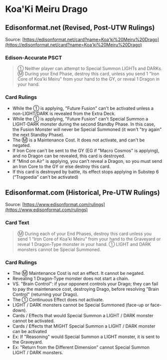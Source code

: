 # Koa'Ki Meiru Drago

## Edisonformat.net (Revised, Post-UTW Rulings)

Source: [https://edisonformat.net/card?name=Koa'ki%20Meiru%20Drago](https://edisonformat.net/card?name=Koa'ki%20Meiru%20Drago)

### Edison-Accurate PSCT

> ① Neither player can attempt to Special Summon LIGHTs and DARKs.
> Ⓜ During your End Phase, destroy this card,
> unless you send 1 "Iron Core of Koa'ki Meiru" from your hand to the GY, or reveal 1 Dragon in your hand.

### Card Rulings

*   While the ① is applying, "Future Fusion" can't be activated unless a non-LIGHT/DARK is revealed from the Extra Deck.
*   While the ① is applying, "Future Fusion" can't Special Summon a LIGHT-DARK monster during the second Standby Phase. In this case, the Fusion Monster will never be Special Summoned (it won't "try again" the next Standby Phase).
*   The Ⓜ is a Maintenance Cost. It does not activate, and can't be negated.
*   If Iron Core can't be sent to the GY (EG if "Macro Cosmos" is applying), and no Dragon can be revealed, this card is destroyed.
*   If "Mind on Air" is applying, you can't reveal a Dragon, so you must send an Iron Core to the GY or else destroy this card.
*   If this card is destroyed by battle, its effect stops applying in Substep 6 (“Tragoedia” can't be activated)


## Edisonformat.com (Historical, Pre-UTW Rulings)

Source: [https://www.edisonformat.com/rulings](https://www.edisonformat.com/rulings)

### Card Text

> Ⓜ During each of your End Phases, destroy this card unless you send 1 “Iron Core of Koa’ki Meiru” from your hand to the Graveyard or reveal 1 Dragon-Type monster in your hand. ① LIGHT and DARK monsters cannot be Special Summoned.

### Card Rulings

*   The Ⓜ Maintenance Cost is not an effect. It cannot be negated.
*   Revealing 1 Dragon-Type monster does not start a chain.
*   VS. "Brain Control": if your opponent controls your Drago; they can fail to pay the maintenance cost, destroying Drago, before resolving "Brain Control" (returning your Drago).
*   The ① Continuous Effect does not activate.
*   LIGHT / DARK monsters cannot be Special Summoned (face-up or face-down).
*   Cards / Effects that would Special Summon a LIGHT / DARK monster cannot be activated.
*   Cards / Effects that MIGHT Special Summon a LIGHT / DARK monster can be activated
*   Ex: If "Reasoning" would Special Summon a LIGHT monster, it is sent to the Graveyard.
*   Ex: "Return from the Different Dimension" cannot Special Summon LIGHT / DARK monsters.


